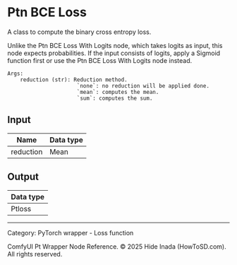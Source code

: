 # Ptn BCE Loss
A class to compute the binary cross entropy loss.

Unlike the Ptn BCE Loss With Logits node, which takes logits as input, this node expects probabilities. If the input consists of logits, apply a Sigmoid function first or use the Ptn BCE Loss With Logits node instead.

    Args:  
        reduction (str): Reduction method.  
                          `none`: no reduction will be applied done.   
                          `mean`: computes the mean.  
                          `sum`: computes the sum.

## Input
| Name | Data type |
|---|---|
| reduction | Mean |

## Output
| Data type |
|---|
| Ptloss |

<HR>
Category: PyTorch wrapper - Loss function

ComfyUI Pt Wrapper Node Reference. © 2025 Hide Inada (HowToSD.com). All rights reserved.

